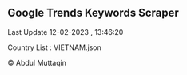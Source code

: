 

## Google Trends Keywords Scraper 
 
Last Update 12-02-2023 , 13:46:20

Country List :
VIETNAM.json



© Abdul Muttaqin 
